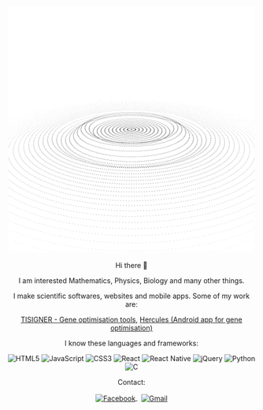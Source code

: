 <p align="center">
    <img src="./em.gif" />
</p>
<p align="center">
    Hi there 👋
</p>
<p align="center">
    I am interested Mathematics, Physics, Biology and many other things.
</p>

<p align="center">
    I make scientific softwares, websites and mobile apps. Some of my work are:
</p>
<p align="center">
    <a href="https://tisigner.otago.ac.nz">TISIGNER - Gene optimisation tools</a>,
    <a href="https://play.google.com/store/apps/details?id=io.github.bkb3.hercules">Hercules (Android app for gene optimisation)</a>
</p>
<p align="center">
    I know these languages and frameworks:
</p>
<p align="center">
    <img alt="HTML5" src="https://img.shields.io/badge/html5-%23E34F26.svg?&style=for-the-badge&logo=html5&logoColor=white" />
    <img alt="JavaScript" src="https://img.shields.io/badge/javascript-%23323330.svg?&style=for-the-badge&logo=javascript&logoColor=%23F7DF1E" />
    <img alt="CSS3" src="https://img.shields.io/badge/css3-%231572B6.svg?&style=for-the-badge&logo=css3&logoColor=white" />
    <img alt="React" src="https://img.shields.io/badge/react-%2320232a.svg?&style=for-the-badge&logo=react&logoColor=%2361DAFB" />
    <img alt="React Native" src="https://img.shields.io/badge/react_native-%2320232a.svg?&style=for-the-badge&logo=react&logoColor=%2361DAFB" />
    <img alt="jQuery" src="https://img.shields.io/badge/jquery-%230769AD.svg?&style=for-the-badge&logo=jquery&logoColor=white" />
    <img alt="Python" src="https://img.shields.io/badge/python-%2314354C.svg?&style=for-the-badge&logo=python&logoColor=white" />
    <img alt="C" src="https://img.shields.io/badge/c-%2300599C.svg?&style=for-the-badge&logo=c&logoColor=white" />
</p>

<p align="center">
    Contact:
</p>

<p align="center">
    <a target="_blank" href="https://fb.com/bkb112" align="center">
        <img align="center" alt="Facebook" width="22px" src="https://cdn.jsdelivr.net/npm/simple-icons@v3/icons/facebook.svg" />
    </a>
    &nbsp;
    <a target="_blank" href="mailto:mk.bikash@gmail.com" align="center">
        <img align="center" alt="Gmail" width="22px" src="https://cdn.jsdelivr.net/npm/simple-icons@v3/icons/gmail.svg" />
    </a>
</p>
